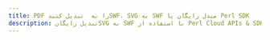 ---title: PDF را به  تبدیل کنیدSWF، SVG به SWF مبدل رایگان یا Perl SDKdescription: تبدیل رایگانSVG به SWF با استفاده از Perl Cloud APIs & SDK همچنین اسناد PDF را در Cloud ایجاد، ویرایش و رندر کنید.---